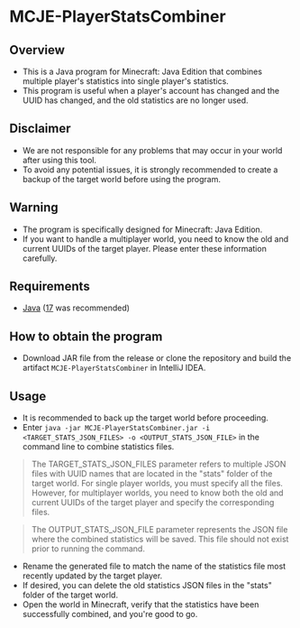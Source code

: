 # MCJE-PlayerStatsCombiner

## Overview
- This is a Java program for Minecraft: Java Edition that combines multiple player's statistics into single player's statistics.
- This program is useful when a player's account has changed and the UUID has changed, and the old statistics are no longer used.

## Disclaimer
- We are not responsible for any problems that may occur in your world after using this tool.
- To avoid any potential issues, it is strongly recommended to create a backup of the target world before using the program.

## Warning
- The program is specifically designed for Minecraft: Java Edition.
- If you want to handle a multiplayer world, you need to know the old and current UUIDs of the target player. Please enter these information carefully.

## Requirements
- [Java](https://www.oracle.com/jp/java/technologies/downloads/) ([17](https://www.oracle.com/jp/java/technologies/downloads/#java17) was recommended)

## How to obtain the program
- Download JAR file from the release or clone the repository and build the artifact `MCJE-PlayerStatsCombiner` in IntelliJ IDEA.

## Usage
- It is recommended to back up the target world before proceeding.
- Enter `java -jar MCJE-PlayerStatsCombiner.jar -i <TARGET_STATS_JSON_FILES> -o <OUTPUT_STATS_JSON_FILE>` in the command line to combine statistics files.
> The TARGET_STATS_JSON_FILES parameter refers to multiple JSON files with UUID names that are located in the "stats" folder of the target world. For single player worlds, you must specify all the files. However, for multiplayer worlds, you need to know both the old and current UUIDs of the target player and specify the corresponding files.

> The OUTPUT_STATS_JSON_FILE parameter represents the JSON file where the combined statistics will be saved. This file should not exist prior to running the command.
- Rename the generated file to match the name of the statistics file most recently updated by the target player.
- If desired, you can delete the old statistics JSON files in the "stats" folder of the target world.
- Open the world in Minecraft, verify that the statistics have been successfully combined, and you're good to go.